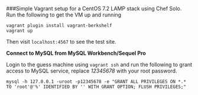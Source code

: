 ###Simple Vagrant setup for a CentOS 7.2 LAMP stack using Chef Solo.
Run the following to get the VM up and running
```shell
vagrant plugin install vagrant-berkshelf
vagrant up
```
Then visit `localhost:4567` to see the test site.

**Connect to MySQL from MySQL Workbench/Sequel Pro** 

Login to the guess machine using `vagrant ssh` and run the following to grant access to MySQL service, replace *12345678* with your root password.

```mysql
mysql -h 127.0.0.1 -uroot -p12345678 -e "GRANT ALL PRIVILEGES ON *.* TO 'root'@'%' IDENTIFIED BY '' WITH GRANT OPTION; FLUSH PRIVILEGES;"
```





